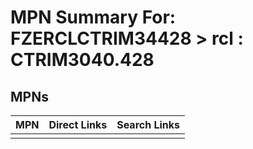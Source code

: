 



# MPN Summary For: FZERCLCTRIM34428 > rcl : CTRIM3040.428

## MPNs
  

|MPN|Direct Links|Search Links|
| :--- | :--- | :--- |
||||
